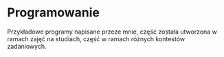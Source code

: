 # Programowanie

Przykładowe programy napisane przeze mnie, część została utworzona w ramach zajęć na studiach, część w ramach różnych kontestów zadaniowych.

